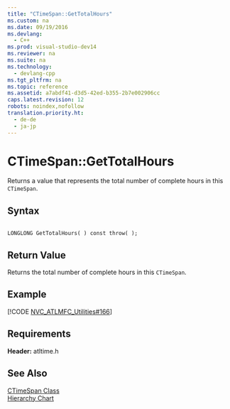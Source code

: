 ```yaml
---
title: "CTimeSpan::GetTotalHours"
ms.custom: na
ms.date: 09/19/2016
ms.devlang: 
  - C++
ms.prod: visual-studio-dev14
ms.reviewer: na
ms.suite: na
ms.technology: 
  - devlang-cpp
ms.tgt_pltfrm: na
ms.topic: reference
ms.assetid: a7abdf41-d3d5-42ed-b355-2b7e002906cc
caps.latest.revision: 12
robots: noindex,nofollow
translation.priority.ht: 
  - de-de
  - ja-jp
---
```

# CTimeSpan::GetTotalHours
Returns a value that represents the total number of complete hours in this `CTimeSpan`.  
  
## Syntax  
  
```  
  
LONGLONG GetTotalHours( ) const throw( );  
```  
  
## Return Value  
 Returns the total number of complete hours in this `CTimeSpan`.  
  
## Example  
 [!CODE [NVC_ATLMFC_Utilities#166](../CodeSnippet/VS_Snippets_Cpp/NVC_ATLMFC_Utilities#166)]  
  
## Requirements  
 **Header:** atltime.h  
  
## See Also  
 [CTimeSpan Class](../vs140/CTimeSpan-Class.md)   
 [Hierarchy Chart](../vs140/Hierarchy-Chart.md)